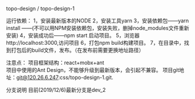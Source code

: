topo-design / topo-design-1

运行依赖：
1，安装最新版本的NODE
2，安装工具yarn
3，安装依赖包——yarn install
    ——(不可以用NPM安装依赖包，安装失败，删掉node_modules文件重新安装)
4，安装成功后——npm start 启动项目。
5，浏览器http://localhost:3000,访问项目
6，打包npm build构建项目。
7，在目录中，找到打包后的build文件，发布。（在发布前需要更换地址路径）

注意点：
    项目框架结构：react+mobx+ant  
    项目中使用的Ant Design，不能够升级到最新版本，会引起不兼容。
    项目git地址：git@120.26.6.247:css/topo-design-1.git.

分支说明
    目前(2019/12/6)最新分支是dev_2





